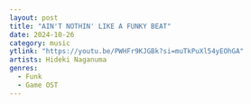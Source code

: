 ```yaml
---
layout: post
title: "AIN'T NOTHIN' LIKE A FUNKY BEAT"
date: 2024-10-26
category: music
ytlink: "https://youtu.be/PWHFr9KJGBk?si=muTkPuXl54yEOhGA"
artists: Hideki Naganuma
genres:
  - Funk
  - Game OST
---
```

